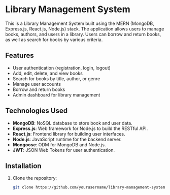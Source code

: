 # Library Management System

This is a Library Management System built using the MERN (MongoDB, Express.js, React.js, Node.js) stack. The application allows users to manage books, authors, and users in a library. Users can borrow and return books, as well as search for books by various criteria.


## Features

- User authentication (registration, login, logout)
- Add, edit, delete, and view books
- Search for books by title, author, or genre
- Manage user accounts
- Borrow and return books
- Admin dashboard for library management

## Technologies Used

- **MongoDB**: NoSQL database to store book and user data.
- **Express.js**: Web framework for Node.js to build the RESTful API.
- **React.js**: Frontend library for building user interfaces.
- **Node.js**: JavaScript runtime for the backend server.
- **Mongoose**: ODM for MongoDB and Node.js.
- **JWT**: JSON Web Tokens for user authentication.

## Installation

1. Clone the repository:

   ```bash
   git clone https://github.com/yourusername/library-management-system.git
